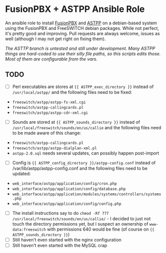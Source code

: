 # FusionPBX + ASTPP Ansible Role

An ansible role to install [FusionPBX](http://www.fusionpbx.com/) and [ASTPP](http://www.astpp.org/)
on a debian-based system using the FusionPBX and FreeSWITCH debian packages. While not perfect, it's
pretty good and improving. Pull requests are always welcome, issues as well (although I may not get
right on fixing them).

*The ASTTP branch is untested and still under development. Many ASTPP things are hard-coded to use
their silly file paths, so this scripts edits those. Most of them are configurable from the vars.*


TODO
----
- [ ] Perl executables are stores at `{{ ASTPP_exec_directory }}` instead of `/usr/local/astpp/` and the following files need to be fixed:
 - `freeswitch/astpp/astpp-fs-xml.cgi`
 - `freeswitch/astpp-callingcards.pl`
 - `freeswitch/astpp/astpp-cdr-xml.cgi`
- [ ] Sounds are stored at `{{ ASTPP_sounds_directory }}` instead of `/usr/local/freeswitch/sounds/en/us/callie` and the following files need to be made aware of this change:
 - `freeswitch/astpp-callingcards.pl`
 - `freeswitch/astpp/astpp-dialplan-xml.pl`
 - `astpp-2.0.sql` needs several updates, can possibly happen post-import
- [ ] Config is `{{ ASTPP_config_directory }}/astpp-config.conf` instead of /var/lib/astpp/astpp-config.conf and the following files need to be updated:
 - `web_interface/astpp/application/config/cron.php`
 - `web_interface/astpp/application/config/database.php`
 - `web_interface/astpp/application/modules/systems/controllers/systems.php`
 - `web_interface/astpp/application/config/config.php`
- [ ] The install instructions say to do `chmod -Rf 777 /usr/local/freeswitch/sounds/en/us/callie/` - I decided to just not touch the directory permissions yet, but I suspect an ownership of `www-data:freeswitch` with permissions 640 would be fine (of course on `{{ ASTPP_sounds_directory }}`)
- [ ] Still haven't even started with the nginx configuration
- [ ] Still haven't even started with the MySQL crap
